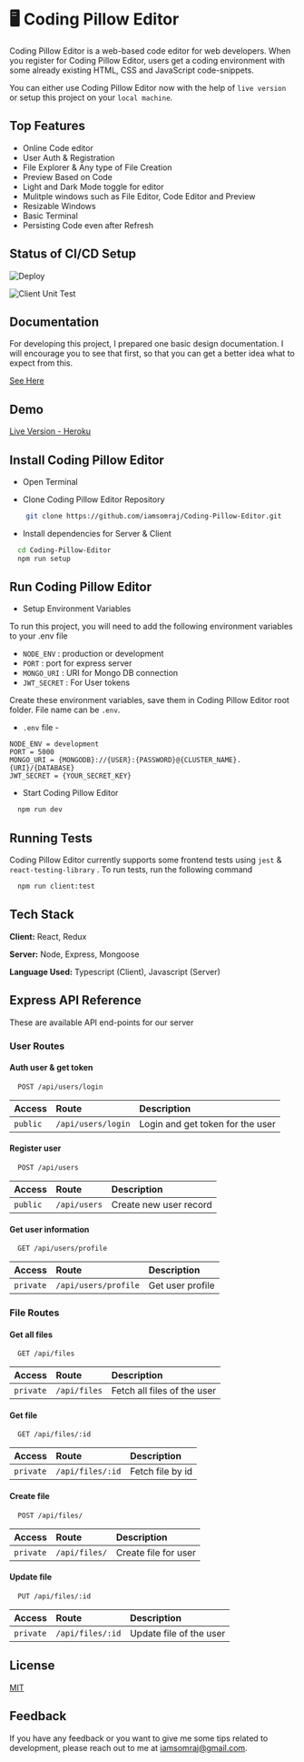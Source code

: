 # 🖥 Coding Pillow Editor

Coding Pillow Editor is a web-based code editor for web developers. When you register for Coding Pillow Editor, users get a coding environment with some already existing HTML, CSS and JavaScript code-snippets.

You can either use Coding Pillow Editor now with the help of `live version` or setup this project on your `local machine`.

## Top Features

- Online Code editor
- User Auth & Registration
- File Explorer & Any type of File Creation
- Preview Based on Code
- Light and Dark Mode toggle for editor
- Mulitple windows such as File Editor, Code Editor and Preview
- Resizable Windows
- Basic Terminal
- Persisting Code even after Refresh

## Status of CI/CD Setup

![Deploy](https://github.com/iamsomraj/Coding-Pillow-Editor/actions/workflows/main.yml/badge.svg)

![Client Unit Test](https://github.com/iamsomraj/Coding-Pillow-Editor/actions/workflows/unit-tests.yml/badge.svg)


## Documentation

For developing this project, I prepared one basic design documentation. I will encourage you to see that first, so that you can get a better idea what to expect from this.

[See Here](https://viewer.diagrams.net/?target=blank&highlight=0000ff&edit=_blank&layers=1&nav=1&title=CodingPillowEditor.drawio#Uhttps%3A%2F%2Fdrive.google.com%2Fuc%3Fid%3D1LB5tqI6q0m9oAXTLk9yQuO8I8cNiopW-%26export%3Ddownload)

## Demo

[Live Version - Heroku](http://codingpilloweditor.herokuapp.com/)

## Install Coding Pillow Editor

- Open Terminal

- Clone Coding Pillow Editor Repository

```bash
    git clone https://github.com/iamsomraj/Coding-Pillow-Editor.git
```

- Install dependencies for Server & Client

```bash
  cd Coding-Pillow-Editor
  npm run setup
```

## Run Coding Pillow Editor

- Setup Environment Variables

To run this project, you will need to add the following environment variables to your .env file

- `NODE_ENV` : production or development
- `PORT` : port for express server
- `MONGO_URI` : URI for Mongo DB connection
- `JWT_SECRET` : For User tokens

Create these environment variables, save them in Coding Pillow Editor root folder. File name can be `.env`.

- `.env` file -

```
NODE_ENV = development
PORT = 5000
MONGO_URI = {MONGODB}://{USER}:{PASSWORD}@{CLUSTER_NAME}.{URI}/{DATABASE}
JWT_SECRET = {YOUR_SECRET_KEY}
```

- Start Coding Pillow Editor

```bash
  npm run dev
```

## Running Tests

Coding Pillow Editor currently supports some frontend tests using `jest` & `react-testing-library` . To run tests, run the following command

```bash
  npm run client:test
```

## Tech Stack

**Client:** React, Redux

**Server:** Node, Express, Mongoose

**Language Used:** Typescript (Client), Javascript (Server)


## Express API Reference

These are available API end-points for our server

### User Routes

#### Auth user & get token

```http
  POST /api/users/login
```

| Access   | Route              | Description                      |
| :------- | :----------------- | :------------------------------- |
| `public` | `/api/users/login` | Login and get token for the user |

#### Register user

```http
  POST /api/users
```

| Access   | Route        | Description            |
| :------- | :----------- | :--------------------- |
| `public` | `/api/users` | Create new user record |

#### Get user information

```http
  GET /api/users/profile
```

| Access    | Route                | Description      |
| :-------- | :------------------- | :--------------- |
| `private` | `/api/users/profile` | Get user profile |

### File Routes

#### Get all files

```http
  GET /api/files
```

| Access    | Route        | Description                 |
| :-------- | :----------- | :-------------------------- |
| `private` | `/api/files` | Fetch all files of the user |

#### Get file

```http
  GET /api/files/:id
```

| Access    | Route            | Description      |
| :-------- | :--------------- | :--------------- |
| `private` | `/api/files/:id` | Fetch file by id |

#### Create file

```http
  POST /api/files/
```

| Access    | Route         | Description          |
| :-------- | :------------ | :------------------- |
| `private` | `/api/files/` | Create file for user |

#### Update file

```http
  PUT /api/files/:id
```

| Access    | Route            | Description             |
| :-------- | :--------------- | :---------------------- |
| `private` | `/api/files/:id` | Update file of the user |

## License

[MIT](https://choosealicense.com/licenses/mit/)

## Feedback

If you have any feedback or you want to give me some tips related to development, please reach out to me at iamsomraj@gmail.com.
